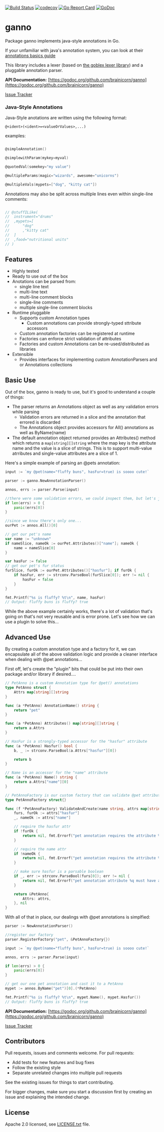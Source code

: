 [![Build Status](https://travis-ci.org/brainicorn/ganno.svg?branch=master)](https://travis-ci.org/brainicorn/ganno)
[![codecov](https://codecov.io/gh/brainicorn/ganno/branch/master/graph/badge.svg)](https://codecov.io/gh/brainicorn/ganno)
[![Go Report Card](https://goreportcard.com/badge/github.com/brainicorn/ganno)](https://goreportcard.com/report/github.com/brainicorn/ganno)
[![GoDoc](https://godoc.org/github.com/brainicorn/ganno?status.svg)](https://godoc.org/github.com/brainicorn/ganno)

# ganno #
Package ganno implements java-style annotations in Go.

If your unfamiliar with java's annotation system, you can look at their [annotations basics guide](https://docs.oracle.com/javase/tutorial/java/annotations/basics.html)

This library includes a lexer (based on [the goblex lexer library](https://github.com/brainicorn/goblex)) and a pluggable
annotation parser.

**API Documentation:** [https://godoc.org/github.com/brainicorn/ganno](https://godoc.org/github.com/brainicorn/ganno)

[Issue Tracker](https://github.com/brainicorn/ganno/issues)

### Java-Style Annotations ###
Java-Style anotations are written using the following format:

`@<ident>(<ident>=<valueOrValues>,...)`

examples:
```go

@simpleAnnotation()

@simplewithParam(mykey=myval)

@quotedVal(somekey="my value")

@multipleParams(magic="wizards", awesome="unicorns")

@multipleVals(mypets=["dog", "kitty cat"])

```
Annotations may also be split across multiple lines even within single-line comments:
```go

// @stuffILike(
// 	instrument="drums"
// 	,mypets=[
// 		"dog"
// 		,"kitty cat"
// 	]
// 	,food="nutritional units"
// )

```
## Features ##
  * Highly tested
  * Ready to use out of the box
  * Anotations can be parsed from:
    * single line text
	* multi-line text
	* multi-line comment blocks
	* single-line comments
	* multiple single-line comment blocks
  * Runtime pluggable
    * Supports custom Annotation types
	  * Custom annotations can provide strongly-typed sttribute accessors
	* Custom annotation factories can be registered at runtime
	* Factories can enforce strict validation of attributes
	* Factories and custom Annotations can be re-used/distributed as libraries
  * Extensible
    * Provides interfaces for implementing custom AnnotationParsers and or Annotations collections

## Basic Use ##
Out of the box, ganno is ready to use, but it's good to understand a couple of things:
  * The parser returns an Annotations object as well as any validation errors while parsing
    * Validation errors are returned in a slice and the annotation that errored is discarded
	* The Annotations object provides accessors for All() annotations as well as ByName(name)
  * The default annotation object returned provides an Attributes() method which returns a
`map[string][]string` where the map key is the attribute name and the value is a slice of strings. This
is to support multi-value atrributes and single-value attributes are a slice of 1.

Here's a simple example of parsing an @pets annotation:
```go
input := `my @pet(name="fluffy buns", hasFur=true) is soooo cute!`

parser := ganno.NewAnnotationParser()

annos, errs := parser.Parse(input)

//there were some validation errors, we could inspect them, but let's just panic the first one
if len(errs) > 0 {
	panic(errs[0])
}

//since we know there's only one...
ourPet := annos.All()[0]

// get our pet's name
var name := "unknown"
if nameSlice, nameOk := ourPet.Attributes()["name"]; nameOk {
	name = nameSlice[0]
}

var hasFur := false
// get our pet's fur status
furSlice, furOk := ourPet.Attributes()["hasfur"]; if furOk {
	if hasFur, err := strconv.ParseBool(furSlice[0]); err != nil {
		hasFur = false
	}
}

fmt.Printf("%s is fluffy? %t\n", name, hasFur)
// Output: fluffy buns is fluffy? true

```
While the above example certainly works, there's a lot of validation that's going on that's not very
reusable and is error prone. Let's see how we can use a plugin to solve this...

## Advanced Use ##
By creating a custom annotation type and a factory for it, we can encapsulate all of the above validation
logic and provide a cleaner interface when dealing with @pet annotations...

First off, let's create the "plugin" bits that could be put into their own package and/or library if
desired....
```go
// PetAnno is a custom Annotation type for @pet() annotations
type PetAnno struct {
	Attrs map[string][]string
}

func (a *PetAnno) AnnotationName() string {
	return "pet"
}

func (a *PetAnno) Attributes() map[string][]string {
	return a.Attrs
}

// HasFur is a strongly-typed accessor for the "hasfur" attribute
func (a *PetAnno) Hasfur() bool {
	b, _ := strconv.ParseBool(a.Attrs["hasfur"][0])

	return b
}

// Name is an accessor for the "name" attribute
func (a *PetAnno) Name() string {
	return a.Attrs["name"][0]
}

// PetAnnoFactory is our custom factory that can validate @pet attributes and return new PetAnnos
type PetAnnoFactory struct{}

func (f *PetAnnoFactory) ValidateAndCreate(name string, attrs map[string][]string) (Annotation, error) {
	furs, furOk := attrs["hasfur"]
	_, nameOk := attrs["name"]

	// require the hasfur attr
	if !furOk {
		return nil, fmt.Errorf("pet annotation requires the attribute %q", "hasfur")
	}

	// require the name attr
	if !nameOk {
		return nil, fmt.Errorf("pet annotation requires the attribute %q", "name")
	}

	// make sure hasfur is a parsable boolean
	if _, err := strconv.ParseBool(furs[0]); err != nil {
		return nil, fmt.Errorf("pet annotation attribute %q must have a boolean value", "hasfur")
	}

	return &PetAnno{
		Attrs: attrs,
	}, nil
}
```

With all of that in place, our dealings with @pet annotations is simplfied:

```go
parser := NewAnnotationParser()

//register our factory
parser.RegisterFactory("pet", &PetAnnoFactory{})

input := `my @pet(name="fluffy buns", hasFur=true) is soooo cute!`

annos, errs := parser.Parse(input)

if len(errs) > 0 {
	panic(errs[0])
}

// get our one pet annotation and cast it to a PetAnno
mypet := annos.ByName("pet")[0].(*PetAnno)

fmt.Printf("%s is fluffy? %t\n", mypet.Name(), mypet.Hasfur())
// Output: fluffy buns is fluffy? true
```

**API Documentation:** [https://godoc.org/github.com/brainicorn/ganno](https://godoc.org/github.com/brainicorn/ganno)

[Issue Tracker](https://github.com/brainicorn/ganno/issues)

## Contributors ##

Pull requests, issues and comments welcome. For pull requests:

* Add tests for new features and bug fixes
* Follow the existing style
* Separate unrelated changes into multiple pull requests

See the existing issues for things to start contributing.

For bigger changes, make sure you start a discussion first by creating
an issue and explaining the intended change.

## License ##

Apache 2.0 licensed, see [LICENSE.txt](LICENSE.txt) file.

